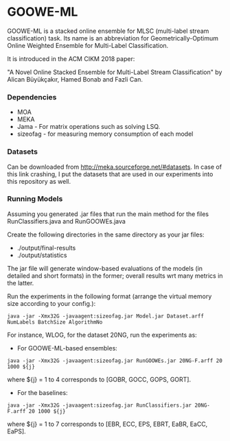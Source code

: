 # GOOWE-ML

GOOWE-ML is a stacked online ensemble for MLSC (multi-label stream classification) task. Its name is an abbreviation for Geometrically-Optimum Online Weighted Ensemble for Multi-Label Classification.

It is introduced in the ACM CIKM 2018 paper: 

"A Novel Online Stacked Ensemble for Multi-Label Stream Classification" by
Alican Büyükçakır, Hamed Bonab and Fazli Can.

### Dependencies

* MOA
* MEKA
* Jama - For matrix operations such as solving LSQ.
* sizeofag - for measuring memory consumption of each model

### Datasets

Can be downloaded from http://meka.sourceforge.net/#datasets. In case of this link crashing, I put the datasets that are used in our experiments into this repository as well.

### Running Models


Assuming you generated .jar files that run the main method for the files RunClassifiers.java and RunGOOWEs.java

Create the following directories in the same directory as your jar files:

- ./output/final-results
- ./output/statistics

The jar file will generate window-based evaluations of the models (in detailed and short formats) in the former; overall results wrt many metrics in the latter.

Run the experiments in the following format (arrange the virtual memory size according to your config.):

```shell
java -jar -Xmx32G -javaagent:sizeofag.jar Model.jar Dataset.arff NumLabels BatchSize AlgorithmNo
```


For instance, WLOG, for the dataset 20NG, run the experiments as:

* For GOOWE-ML-based ensembles:

```shell
java -jar -Xmx32G -javaagent:sizeofag.jar RunGOOWEs.jar 20NG-F.arff 20 1000 ${j}
```

where ${j} = 1 to 4 corresponds to [GOBR, GOCC, GOPS, GORT].

* For the baselines:

```shell
java -jar -Xmx32G -javaagent:sizeofag.jar RunClassifiers.jar 20NG-F.arff 20 1000 ${j}
```

where ${j} = 1 to 7 corresponds to [EBR, ECC, EPS, EBRT, EaBR, EaCC, EaPS].

